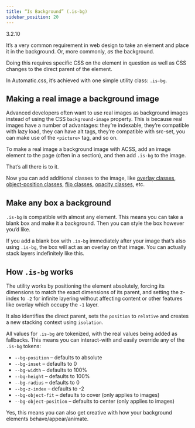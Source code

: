 ```yaml
---
title: “Is Background” (.is-bg)
sidebar_position: 20
---
```


3.2.10

It’s a very common requirement in web design to take an element and place it in the background. Or, more commonly, _as_ the background.

Doing this requires specific CSS on the element in question as well as CSS changes to the direct parent of the element.

In Automatic.css, it’s achieved with one simple utility class: `.is-bg`.

## Making a real image a background image

Advanced developers often want to use real images as background images instead of using the CSS `background-image` property. This is because real images have a number of advantages: they’re indexable, they’re compatible with lazy load, they can have alt tags, they’re compatible with src-set, you can make use of the `<picture>` tag, and so on.

To make a real image a background image with ACSS, add an image element to the page (often in a section), and then add `.is-bg` to the image.

That’s all there is to it.

Now you can add additional classes to the image, like [overlay classes](../overlays/overlay-classes.md), [object-position classes](../dimension/object-fit-classes.md), [flip classes](../layout//flip-classes/), [opacity classes](../display-visibility/opacity-classes.md), etc.

## Make any box a background

`.is-bg` is compatible with almost any element. This means you can take a blank box and make it a background. Then you can style the box however you’d like.

If you add a blank box with `.is-bg` immediately after your image that’s also using `.is-bg`, the box will act as an overlay on that image. You can actually stack layers indefinitely like this.

## How `.is-bg` works

The utility works by positioning the element absolutely, forcing its dimensions to match the exact dimensions of its parent, and setting the z-index to `-2` for infinite layering without affecting content or other features like overlay which occupy the `-1` layer.

It also identifies the direct parent, sets the `position` to `relative` and creates a new stacking context using `isolation`.

All values for `.is-bg` are tokenized, with the real values being added as fallbacks. This means you can interact-with and easily override any of the `.is-bg` tokens:

- `--bg-position` – defaults to absolute
- `--bg-inset` – defaults to 0
- `--bg-width` – defaults to 100%
- `--bg-height` – defaults to 100%
- `--bg-radius` – defaults to 0
- `--bg-z-index` – defaults to -2
- `--bg-object-fit` – defaults to cover (only applies to images)
- `--bg-object-position` – defaults to center (only applies to images)

Yes, this means you can also get creative with how your background elements behave/appear/animate.
